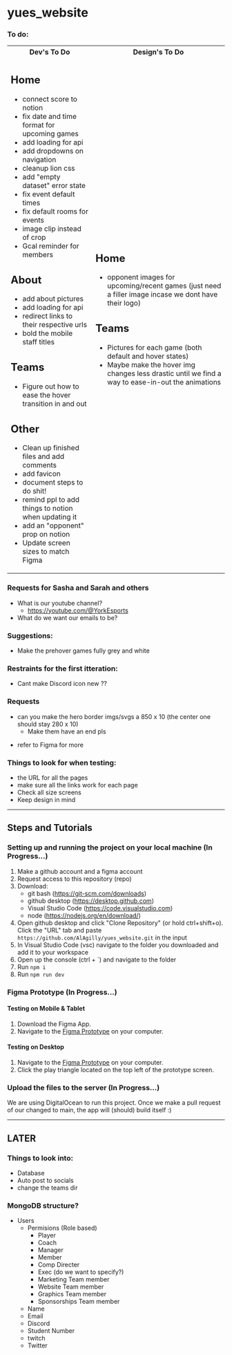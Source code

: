 # yues_website

### To do:
<table>
<tr>
<th> Dev's To Do </th>
<th> Design's To Do </th>
</tr>
<tr>
<td>


Home
---
- connect score to notion
- fix date and time format for upcoming games
- add loading for api
- add dropdowns on navigation
- cleanup lion css
- add "empty dataset" error state
- fix event default times
- fix default rooms for events
- image clip instead of crop
- Gcal reminder for members

About
---
- add about pictures
- add loading for api
- redirect links to their respective urls
- bold the mobile staff titles

Teams
---
- Figure out how to ease the hover transition in and out

Other
---
- Clean up finished files and add comments
- add favicon
- document steps to do shit!
- remind ppl to add things to notion when updating it
- add an "opponent" prop on notion
- Update screen sizes to match Figma

</td>
<td>

Home
---
- opponent images for upcoming/recent games (just need a filler image incase we dont have their logo)

Teams
---
- Pictures for each game (both default and hover states)
 - Maybe make the hover img changes less drastic until we find a way to ease-in-out the animations


</td>
</tr>
</table>

### Requests for Sasha and Sarah and others
- What is our youtube channel?
    -  https://youtube.com/@YorkEsports
- What do we want our emails to be?

### Suggestions:
- Make the prehover games fully grey and white

### Restraints for the first itteration:
- Cant make Discord icon new ??

### Requests
- can you make the hero border imgs/svgs a 850 x 10 (the center one should stay 280 x 10)
    - Make them have an end pls
* refer to Figma for more

### Things to look for when testing:
- the URL for all the pages
- make sure all the links work for each page
- Check all size screens
- Keep design in mind

--------------------------------------

## Steps and Tutorials

### Setting up and running the project on your local machine (In Progress...)

1. Make a github account and a figma account 
2. Request access to this repository (repo)
3. Download:
    - git bash (https://git-scm.com/downloads)
    - github desktop (https://desktop.github.com)
    - Visual Studio Code (https://code.visualstudio.com)
    - node (https://nodejs.org/en/download/)
4. Open github desktop and click "Clone Repository" (or hold ctrl+shift+o). Click the "URL" tab and paste `https://github.com/AlAgilly/yues_website.git` in the input 
5. In Visual Studio Code (vsc) navigate to the folder you downloaded and add it to your workspace
6. Open up the console (ctrl + `) and navigate to the folder
7. Run `npm i`
8. Run `npm run dev`
### Figma Prototype (In Progress...)
#### Testing on Mobile & Tablet
1. Download the Figma App.
2. Navigate to the [Figma Prototype](https://www.figma.com/proto/U5EAS9EbPx4KpyezKQaguB/YUES-2022-23-WEBSITE?node-id=304%3A3189&scaling=scale-down-width&page-id=53%3A2&starting-point-node-id=304%3A3189) on your computer.

#### Testing on Desktop
1. Navigate to the [Figma Prototype](https://www.figma.com/proto/U5EAS9EbPx4KpyezKQaguB/YUES-2022-23-WEBSITE?node-id=304%3A3189&scaling=scale-down-width&page-id=53%3A2&starting-point-node-id=304%3A3189) on your computer.
2. Click the play triangle located on the top left of the prototype screen.


### Upload the files to the server (In Progress...)

We are using DigitalOcean to run this project. Once we make a pull request of our changed to main, the app will (should) build itself :)

--------------------------------------

## LATER

### Things to look into:
- Database
- Auto post to socials
- change the teams dir

### MongoDB structure?
- Users
    - Permisions (Role based)
        - Player
        - Coach
        - Manager
        - Member
        - Comp Directer
        - Exec (do we want to specify?)
        - Marketing Team member
        - Website Team member
        - Graphics Team member
        - Sponsorships Team member
    - Name
    - Email
    - Discord
    - Student Number
    - twitch
    - Twitter
